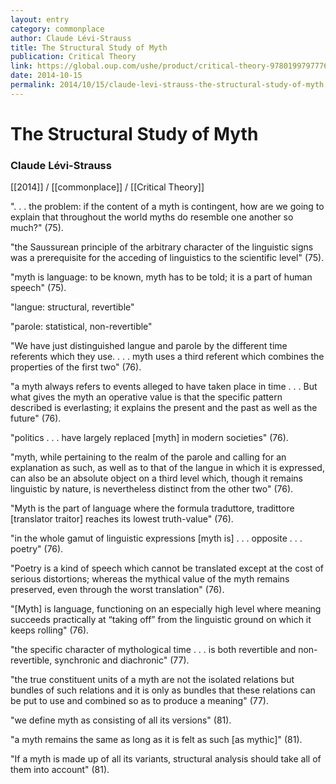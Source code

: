 ```yaml
---
layout: entry
category: commonplace
author: Claude Lévi-Strauss
title: The Structural Study of Myth
publication: Critical Theory
link: https://global.oup.com/ushe/product/critical-theory-9780199797776
date: 2014-10-15
permalink: 2014/10/15/claude-levi-strauss-the-structural-study-of-myth
---
```


# The Structural Study of Myth

### Claude Lévi-Strauss

[[2014]] / [[commonplace]] / [[Critical Theory]]

". . . the problem: if the content of a myth is contingent, how are we going to explain that throughout the world myths do resemble one another so much?" (75). 

"the Saussurean principle of the arbitrary character of the linguistic signs was a prerequisite for the acceding of linguistics to the scientific level" (75).

"myth is language: to be known, myth has to be told; it is a part of human speech" (75).

"langue: structural, revertible"

"parole: statistical, non-revertible"

"We have just distinguished langue and parole by the different time referents which they use. . . . myth uses a third referent which combines the properties of the first two" (76).

"a myth always refers to events alleged to have taken place in time . . . But what gives the myth an operative value is that the specific pattern described is everlasting; it explains the present and the past as well as the future" (76).

"politics . . . have largely replaced [myth] in modern societies" (76).

"myth, while pertaining to the realm of the parole and calling for an explanation as such, as well as to that of the langue in which it is expressed, can also be an absolute object on a third level which, though it remains linguistic by nature, is nevertheless distinct from the other two" (76).

"Myth is the part of language where the formula traduttore, tradittore [translator traitor] reaches its lowest truth-value" (76).

"in the whole gamut of linguistic expressions [myth is] . . . opposite . . . poetry" (76).

"Poetry is a kind of speech which cannot be translated except at the cost of serious distortions; whereas the mythical value of the myth remains preserved, even through the worst translation" (76).

"[Myth] is language, functioning on an especially high level where meaning succeeds practically at “taking off” from the linguistic ground on which it keeps rolling" (76).

"the specific character of mythological time . . . is both revertible and non-revertible, synchronic and diachronic" (77).

"the true constituent units of a myth are not the isolated relations but bundles of such relations and it is only as bundles that these relations can be put to use and combined so as to produce a meaning" (77).

"we define myth as consisting of all its versions" (81).

"a myth remains the same as long as it is felt as such [as mythic]" (81).

"If a myth is made up of all its variants, structural analysis should take all of them into account" (81).

